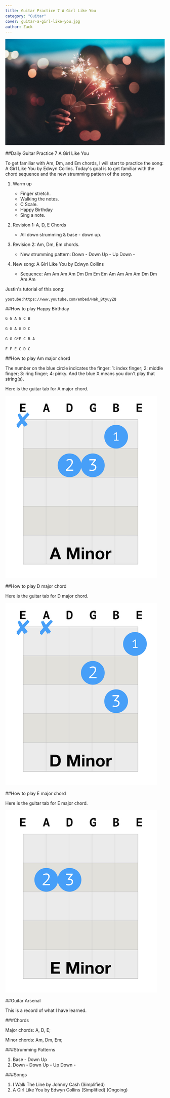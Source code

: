 ```yaml
---
title: Guitar Practice 7 A Girl Like You
category: "Guitar"
cover: guitar-a-girl-like-you.jpg
author: Zack
---
```


![Guitar Practice 7 A Girl Like You](guitar-a-girl-like-you.jpg)

##Daily Guitar Practice 7 A Girl Like You

To get familiar with Am, Dm, and Em chords, I will start to practice the song: A Girl Like You by Edwyn Collins. Today's goal is to get familiar with the chord sequence and the new strumming pattern of the song.

1. Warm up
   * Finger stretch.
   * Walking the notes.
   * C Scale.
   * Happy Birthday
   * Sing a note.

2. Revision 1: A, D, E Chords
   * All down strumming & base - down up.

3. Revision 2: Am, Dm, Em chords.
   * New strumming pattern: Down - Down Up - Up Down -

4. New song: A Girl Like You by Edwyn Collins
   * Sequence: 
   Am Am Am Am 
   Dm Dm Em Em
   Am Am Am Am
   Dm Dm Am Am


Justin's tutorial of this song:

`youtube:https://www.youtube.com/embed/Hak_BtyuyZQ`

##How to play Happy Birthday
```
G G A G C B

G G A G D C

G G G*E C B A

F F E C D C
```

##How to play Am major chord

The number on the blue circle indicates the finger: 1: index finger; 2: middle finger; 3: ring finger; 4: pinky. And the blue X means you don't play that string(s).

Here is the guitar tab for A major chord. 

![A minor Guitar Chord](a-minor-chord.jpg)

##How to play D major chord

Here is the guitar tab for D major chord.

![D Minor Guitar Chord](d-minor-chord.jpg)

##How to play E major chord

Here is the guitar tab for E major chord.

![E minor Guitar Chord](e-minor-chord.jpg)

##Guitar Arsenal

This is a record of what I have learned.

###Chords

Major chords: A, D, E;

Minor chords: Am, Dm, Em;

###Strumming Patterns

1. Base - Down Up
2. Down - Down Up - Up Down -

###Songs

1. I Walk The Line by Johnny Cash (Simplified)
2. A Girl Like You by Edwyn Collins (Simplified) (Ongoing)